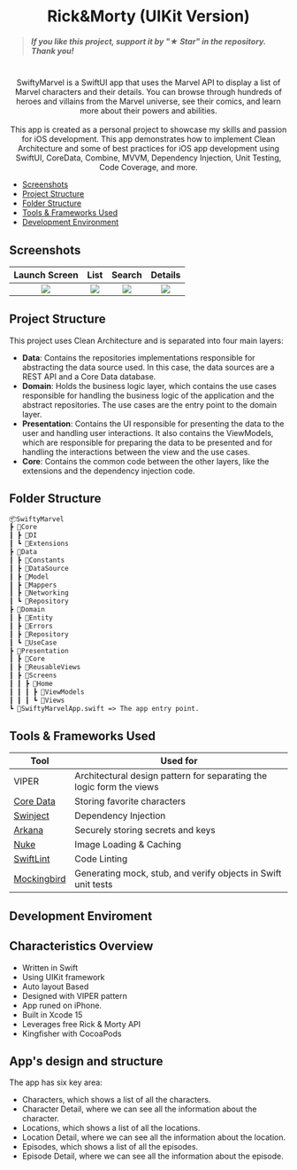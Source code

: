 <h1 align="center"> Rick&Morty (UIKit Version) </h1>



> ##### If you like this project, support it by "★ Star" in the repository. Thank you!

<p align="center">
<br>
SwiftyMarvel is a SwiftUI app that uses the Marvel API to display a list of Marvel characters and their details. You can browse through hundreds of heroes and villains from the Marvel universe, see their comics, and learn more about their powers and abilities.
 <br>
 <br>
This app is created as a personal project to showcase my skills and passion for iOS development. This app demonstrates how to implement Clean Architecture and some of best practices for iOS app development using SwiftUI, CoreData, Combine, MVVM, Dependency Injection, Unit Testing, Code Coverage, and more.
<br>
</p>

<!-- TOC -->

* [Screenshots](#screenshots)
* [Project Structure](#project-structure)
* [Folder Structure](#folder-structure)
* [Tools & Frameworks Used](#tools--frameworks-used)
* [Development Environment](#development-environment)

<!-- TOC -->

## Screenshots

| Launch Screen | List | Search | Details |
| :-: | :-: | :-: | :-: |
| <img src="Settings/Assets/Launch.png"/> | <img src="Settings/Assets/Characters.png"/> | <img src="Settings/Assets/Search.png"/> | <img src="Settings/Assets/Details.png"/>

## Project Structure

This project uses Clean Architecture and is separated into four main layers:

* **Data**: Contains the repositories implementations responsible for abstracting
  the data source used. In this case, the data sources are a REST API and a Core Data database.
* **Domain**: Holds the business logic layer, which contains the use cases responsible for handling
  the business logic of the application and the abstract repositories. The use cases are the entry
  point to the domain layer.
* **Presentation**: Contains the UI responsible for presenting the data to the user and handling
  user interactions. It also contains the ViewModels, which are
  responsible for preparing the data to be presented and for handling the interactions between the
  view and the use cases.
* **Core**: Contains the common code between the other layers, like the extensions and the dependency
  injection code.


## Folder Structure

```markdown
📦SwiftyMarvel
┣ 📂Core
┃ ┣ 📂DI
┃ ┗ 📂Extensions
┣ 📂Data
┃ ┣ 📂Constants
┃ ┣ 📂DataSource
┃ ┣ 📂Model
┃ ┣ 📂Mappers
┃ ┣ 📂Networking
┃ ┗ 📂Repository
┣ 📂Domain
┃ ┣ 📂Entity
┃ ┣ 📂Errors
┃ ┣ 📂Repository
┃ ┗ 📂UseCase
┣ 📂Presentation
┃ ┣ 📂Core
┃ ┣ 📂ReusableViews
┃ ┣ 📂Screens
┃ ┃ ┣ 📂Home
┃ ┃ ┃ ┣ 📂ViewModels
┃ ┃ ┃ ┗ 📂Views
┗ 📜SwiftyMarvelApp.swift => The app entry point.
```

## Tools & Frameworks Used

| Tool                                                                                                  | Used for                                                             |
|-------------------------------------------------------------------------------------------------------|----------------------------------------------------------------------|
| VIPER                                                                                                 | Architectural design pattern for separating the logic form the views |
| [Core Data](https://developer.apple.com/documentation/coredata/)                                      | Storing favorite characters                                          |
| [Swinject](https://github.com/Swinject/Swinject)                                                      | Dependency Injection                                                 |
| [Arkana](https://github.com/rogerluan/arkana)                                                         | Securely storing secrets and keys                                    |
| [Nuke](https://github.com/kean/Nuke)                                                                  | Image Loading & Caching                                              |
| [SwiftLint](https://github.com/realm/SwiftLint)                                                       | Code Linting                                                         |
| [Mockingbird](https://github.com/birdrides/mockingbird)                                               | Generating mock, stub, and verify objects in Swift unit tests        |


## Development Enviroment


## Characteristics Overview
- Written in Swift
- Using UIKit framework
- Auto layout Based
- Designed with VIPER pattern
- App runed on iPhone.
- Built in Xcode 15
- Leverages free Rick & Morty API
- Kingfisher with CocoaPods
  
## App's design and structure
The app has six key area:
- Characters, which shows a list of all the characters.
- Character Detail, where we can see all the information about the character.
- Locations, which shows a list of all the locations.
- Location Detail, where we can see all the information about the location.
- Episodes, which shows a list of all the episodes.
- Episode Detail, where we can see all the information about the episode.
